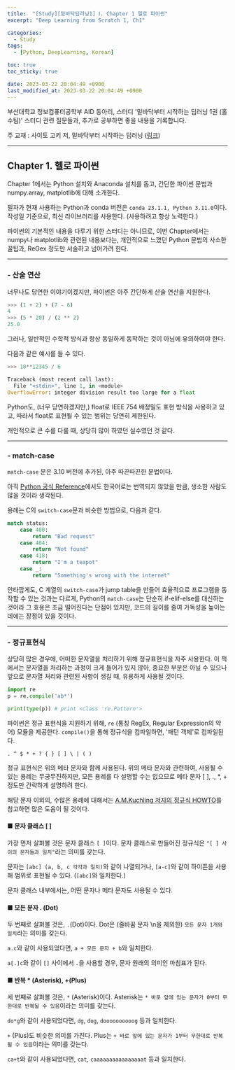 ```yaml
---
title:  "[Study][밑바닥딥러닝1] Ⅰ. Chapter 1 헬로 파이썬"
excerpt: "Deep Learning from Scratch 1, Ch1"

categories:
  - Study
tags:
  - [Python, DeepLearning, Korean]

toc: true
toc_sticky: true

date: 2023-03-22 20:04:49 +0900
last_modified_at: 2023-03-22 20:04:49 +0900
---
```

부산대학교 정보컴퓨터공학부 AID 동아리, 스터디 '밑바닥부터 시작하는 딥러닝 1권 (홀수팀)' 스터디 관련 질문들과, 추가로 공부하면 좋을 내용을 기록합니다.

주 교재 : 사이토 고키 저, 밑바닥부터 시작하는 딥러닝 ([링크](https://search.shopping.naver.com/book/catalog/32486532054?cat_id=50010921&frm=PBOKMOD&query=%EB%B0%91%EB%B0%94%EB%8B%A5%EB%B6%80%ED%84%B0+%EC%8B%9C%EC%9E%91%ED%95%98%EB%8A%94+%EB%94%A5%EB%9F%AC%EB%8B%9D&NaPm=ct%3Dlfjfev00%7Cci%3D63d2cbc6e28f9f3a3e6f6caff1ad43becd7611d1%7Ctr%3Dboknx%7Csn%3D95694%7Chk%3D6658236756ea9ddff6f3427c3aea96229d588096))

---

## Chapter 1. 헬로 파이썬

Chapter 1에서는 Python 설치와 Anaconda 설치를 돕고, 간단한 파이썬 문법과 numpy.array, matplotlib에 대해 소개한다.

필자가 현재 사용하는 Python과 conda 버전은 `conda 23.1.1, Python 3.11.0`이다. 작성일 기준으로, 최신 라이브러리를 사용한다. (사용하려고 항상 노력한다.)

파이썬의 기본적인 내용을 다루기 위한 스터디는 아니므로, 이번 Chapter에서는 numpy나 matplotlib와 관련된 내용보다는, 개인적으로 느꼈던 Python 문법의 사소한 꿀팁과, ReGex 정도만 서술하고 넘어가려 한다.

---

### - 산술 연산

너무나도 당연한 이야기이겠지만, 파이썬은 아주 간단하게 산술 연산을 지원한다.

```python
>>> (1 + 2) + (7 - 6)
4
>>> (5 * 20) / (2 ** 2)
25.0
```

그러나, 일반적인 수학적 방식과 항상 동일하게 동작하는 것이 아님에 유의하여야 한다.

다음과 같은 예시를 들 수 있다.

```python
>>> 10**12345 / 6

Traceback (most recent call last):
  File "<stdin>", line 1, in <module>
OverflowError: integer division result too large for a float
```

Python도, (너무 당연하겠지만,) float로 IEEE 754 배정밀도 표현 방식을 사용하고 있고, 따라서 float로 표현될 수 있는 범위는 당연히 제한된다.

개인적으로 큰 수를 다룰 때, 상당히 많이 하였던 실수였던 것 같다.

---

### - match-case

`match-case` 문은 3.10 버전에 추가된, 아주 따끈따끈한 문법이다.

아직 [Python 공식 Reference](https://docs.python.org/ko/3/reference/compound_stmts.html#the-match-statement)에서도 한국어로는 번역되지 않았을 만큼, 생소한 사람도 많을 것이라 생각된다.

용례는 C의 `switch-case`문과 비슷한 방법으로, 다음과 같다.

```python
match status:
    case 400:
        return "Bad request"
    case 404:
        return "Not found"
    case 418:
        return "I'm a teapot"
    case _:
        return "Something's wrong with the internet"
```

안타깝게도, C 계열의 `switch-case`가 jump table을 만들어 효율적으로 프로그램을 동작할 수 있는 것과는 다르게, Python의 `match-case`는 단순히 if-elif-else를 대신하는 것이라 그 효용은 조금 떨어진다는 단점이 있지만, 코드의 길이를 줄여 가독성을 높이는 데에는 장점이 있을 것이다.

---

### - 정규표현식

상당히 많은 경우에, 어떠한 문자열을 처리하기 위해 정규표현식을 자주 사용한다. 이 책에서는 문자열을 처리하는 과정이 크게 들어가 있지 않아, 중요한 부분은 아닐 수 있으나 앞으로 문자열 처리와 관련된 사항이 생길 때, 유용하게 사용될 것이다.

```python
import re
p = re.compile('ab*')

print(type(p)) # print <class 're.Pattern'>
```

파이썬은 정규 표현식을 지원하기 위해, `re` (통칭 RegEx, Regular Expression의 약어) 모듈을 제공한다. `compile()`을 통해 정규식을 컴파일하면, '패턴 객체'로 컴파일된다.

``. ^ $ * + ? { } [ ] \ | ( )``

정규 표현식은 위의 메타 문자와 함께 사용된다. 위의 메타 문자와 관련하여, 사용될 수 있는 용례는 무궁무진하지만, 모든 용례를 다 설명할 수는 없으므로 메타 문자 [ ], ., *, + 정도만 간략하게 설명하려 한다.

해당 문자 이외의, 수많은 용례에 대해서는 [A.M.Kuchling 저자의 정규식 HOWTO](https://docs.python.org/ko/3/howto/regex.html)를 참고하면 많은 도움이 될 것이다.

#### ■ 문자 클래스 [ ]

가장 먼저 살펴볼 것은 문자 클래스 `[ ]`이다. 문자 클래스로 만들어진 정규식은 `"[ ] 사이의 문자들과 일치"`라는 의미를 갖는다.

문자는 `[abc] (a, b, c 각각과 일치)`와 같이 나열되거나, `[a-c]`와 같이 하이픈을 사용해 범위로 표현될 수 있다. (`[abc]`와 일치한다.)

문자 클래스 내부에서는, 어떤 문자나 메타 문자도 사용될 수 있다.

#### ■ 모든 문자 . (Dot)

두 번째로 살펴볼 것은, `.`(Dot)이다. Dot은 (줄바꿈 문자 \n을 제외한) `모든 문자 1개와 일치`라는 의미를 갖는다.

`a.c`와 같이 사용되었다면, `a + 모든 문자 + b`와 일치한다.

`a[.]c`와 같이 `[]` 사이에서 `.`을 사용할 경우, 문자 원래의 의미인 마침표가 된다.

#### ■ 반복 * (Asterisk), +(Plus)

세 번째로 살펴볼 것은, `*` (Asterisk)이다. Asterisk는 `* 바로 앞에 있는 문자가 0부터 무한대로 반복될 수 있음`이라는 의미를 갖는다.

`do*g`와 같이 사용되었다면, `dg`, `dog`, `doooooooooog` 등과 일치한다.

`+` (Plus)도 비슷한 의미를 가진다. Plus는 `+ 바로 앞에 있는 문자가 1부터 무한대로 반복될 수 있음`이라는 의미를 갖는다.

`ca+t`와 같이 사용되었다면, `cat`, `caaaaaaaaaaaaaaaat` 등과 일치한다.
